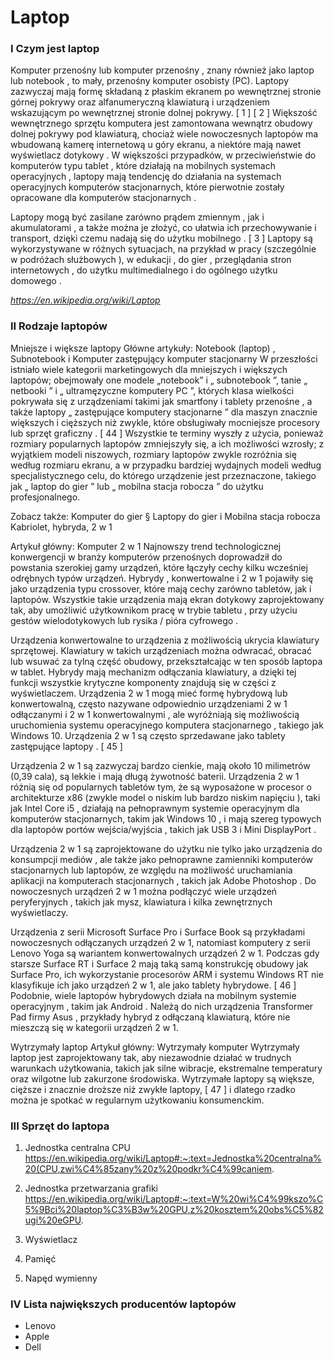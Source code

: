 # Laptop

### I Czym jest laptop

Komputer przenośny lub komputer przenośny , znany również jako laptop lub notebook , to mały, przenośny komputer osobisty (PC). Laptopy zazwyczaj mają formę składaną z płaskim ekranem po wewnętrznej stronie górnej pokrywy oraz alfanumeryczną klawiaturą i urządzeniem wskazującym po wewnętrznej stronie dolnej pokrywy. [ 1 ] [ 2 ] Większość wewnętrznego sprzętu komputera jest zamontowana wewnątrz obudowy dolnej pokrywy pod klawiaturą, chociaż wiele nowoczesnych laptopów ma wbudowaną kamerę internetową u góry ekranu, a niektóre mają nawet wyświetlacz dotykowy . W większości przypadków, w przeciwieństwie do komputerów typu tablet , które działają na mobilnych systemach operacyjnych , laptopy mają tendencję do działania na systemach operacyjnych komputerów stacjonarnych, które pierwotnie zostały opracowane dla komputerów stacjonarnych .

Laptopy mogą być zasilane zarówno prądem zmiennym , jak i akumulatorami , a także można je złożyć, co ułatwia ich przechowywanie i transport, dzięki czemu nadają się do użytku mobilnego . [ 3 ] Laptopy są wykorzystywane w różnych sytuacjach, na przykład w pracy (szczególnie w podróżach służbowych ), w edukacji , do gier , przeglądania stron internetowych , do użytku multimedialnego i do ogólnego użytku domowego .

_https://en.wikipedia.org/wiki/Laptop_

### II Rodzaje laptopów

Mniejsze i większe laptopy
Główne artykuły: Notebook (laptop) , Subnotebook i Komputer zastępujący komputer stacjonarny
W przeszłości istniało wiele kategorii marketingowych dla mniejszych i większych laptopów; obejmowały one modele „notebook” i „ subnotebook ”, tanie „ netbooki ” i „ ultramęzyczne komputery PC ”, których klasa wielkości pokrywała się z urządzeniami takimi jak smartfony i tablety przenośne , a także laptopy „ zastępujące komputery stacjonarne ” dla maszyn znacznie większych i cięższych niż zwykle, które obsługiwały mocniejsze procesory lub sprzęt graficzny . [ 44 ] Wszystkie te terminy wyszły z użycia, ponieważ rozmiary popularnych laptopów zmniejszyły się, a ich możliwości wzrosły; z wyjątkiem modeli niszowych, rozmiary laptopów zwykle rozróżnia się według rozmiaru ekranu, a w przypadku bardziej wydajnych modeli według specjalistycznego celu, do którego urządzenie jest przeznaczone, takiego jak „ laptop do gier ” lub „ mobilna stacja robocza ” do użytku profesjonalnego.

Zobacz także: Komputer do gier § Laptopy do gier i Mobilna stacja robocza
Kabriolet, hybryda, 2 w 1

Artykuł główny: Komputer 2 w 1
Najnowszy trend technologicznej konwergencji w branży komputerów przenośnych doprowadził do powstania szerokiej gamy urządzeń, które łączyły cechy kilku wcześniej odrębnych typów urządzeń. Hybrydy , konwertowalne i 2 w 1 pojawiły się jako urządzenia typu crossover, które mają cechy zarówno tabletów, jak i laptopów. Wszystkie takie urządzenia mają ekran dotykowy zaprojektowany tak, aby umożliwić użytkownikom pracę w trybie tabletu , przy użyciu gestów wielodotykowych lub rysika / pióra cyfrowego .

Urządzenia konwertowalne to urządzenia z możliwością ukrycia klawiatury sprzętowej. Klawiatury w takich urządzeniach można odwracać, obracać lub wsuwać za tylną część obudowy, przekształcając w ten sposób laptopa w tablet. Hybrydy mają mechanizm odłączania klawiatury, a dzięki tej funkcji wszystkie krytyczne komponenty znajdują się w części z wyświetlaczem. Urządzenia 2 w 1 mogą mieć formę hybrydową lub konwertowalną, często nazywane odpowiednio urządzeniami 2 w 1 odłączanymi i 2 w 1 konwertowalnymi , ale wyróżniają się możliwością uruchomienia systemu operacyjnego komputera stacjonarnego , takiego jak Windows 10. Urządzenia 2 w 1 są często sprzedawane jako tablety zastępujące laptopy . [ 45 ]

Urządzenia 2 w 1 są zazwyczaj bardzo cienkie, mają około 10 milimetrów (0,39 cala), są lekkie i mają długą żywotność baterii. Urządzenia 2 w 1 różnią się od popularnych tabletów tym, że są wyposażone w procesor o architekturze x86 (zwykle model o niskim lub bardzo niskim napięciu ), taki jak Intel Core i5 , działają na pełnoprawnym systemie operacyjnym dla komputerów stacjonarnych, takim jak Windows 10 , i mają szereg typowych dla laptopów portów wejścia/wyjścia , takich jak USB 3 i Mini DisplayPort .

Urządzenia 2 w 1 są zaprojektowane do użytku nie tylko jako urządzenia do konsumpcji mediów , ale także jako pełnoprawne zamienniki komputerów stacjonarnych lub laptopów, ze względu na możliwość uruchamiania aplikacji na komputerach stacjonarnych , takich jak Adobe Photoshop . Do nowoczesnych urządzeń 2 w 1 można podłączyć wiele urządzeń peryferyjnych , takich jak mysz, klawiatura i kilka zewnętrznych wyświetlaczy.

Urządzenia z serii Microsoft Surface Pro i Surface Book są przykładami nowoczesnych odłączanych urządzeń 2 w 1, natomiast komputery z serii Lenovo Yoga są wariantem konwertowalnych urządzeń 2 w 1. Podczas gdy starsze Surface RT i Surface 2 mają taką samą konstrukcję obudowy jak Surface Pro, ich wykorzystanie procesorów ARM i systemu Windows RT nie klasyfikuje ich jako urządzeń 2 w 1, ale jako tablety hybrydowe. [ 46 ] Podobnie, wiele laptopów hybrydowych działa na mobilnym systemie operacyjnym , takim jak Android . Należą do nich urządzenia Transformer Pad firmy Asus , przykłady hybryd z odłączaną klawiaturą, które nie mieszczą się w kategorii urządzeń 2 w 1.

Wytrzymały laptop
Artykuł główny: Wytrzymały komputer
Wytrzymały laptop jest zaprojektowany tak, aby niezawodnie działać w trudnych warunkach użytkowania, takich jak silne wibracje, ekstremalne temperatury oraz wilgotne lub zakurzone środowiska. Wytrzymałe laptopy są większe, cięższe i znacznie droższe niż zwykłe laptopy, [ 47 ] i dlatego rzadko można je spotkać w regularnym użytkowaniu konsumenckim.

### III Sprzęt do laptopa

1. Jednostka centralna CPU 
https://en.wikipedia.org/wiki/Laptop#:~:text=Jednostka%20centralna%20(CPU,zwi%C4%85zany%20z%20podkr%C4%99caniem.

2. Jednostka przetwarzania grafiki
https://en.wikipedia.org/wiki/Laptop#:~:text=W%20wi%C4%99kszo%C5%9Bci%20laptop%C3%B3w%20GPU,z%20kosztem%20obs%C5%82ugi%20eGPU.

3. Wyświetlacz

4. Pamięć

5. Napęd wymienny

### IV Lista największych producentów laptopów

* Lenovo
* Apple
* Dell
